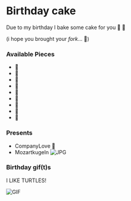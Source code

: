 # Birthday cake

Due to my birthday I bake some cake for you :birthday: :balloon:

(i hope you brought your *fork*... :fork_and_knife:)

### Available Pieces
- :cake:
- :cake:
- :cake:
- :cake:
- :cake:
- :cake:
- :cake:
- :cake:
- :cake:

### Presents
- CompanyLove 💙
- Mozartkugeln ![JPG](http://germanstories.vcu.edu/grmn_202/readings/mozartkugeln/kugel2.jpg)

### Birthday gif(t)s
I LIKE TURTLES!

![GIF](http://i.giphy.com/1PoVU8URDRoac.gif)
